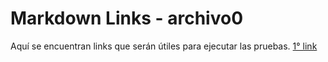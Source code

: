 # Markdown Links - archivo0

Aquí se encuentran links que serán útiles para ejecutar las pruebas.
[1° link](https://www.google.com/)

